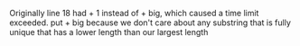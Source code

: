 Originally line 18 had + 1 instead of + big, which caused a time limit exceeded. put + big because we don't care about any substring that is fully unique that has a lower length than our largest length
